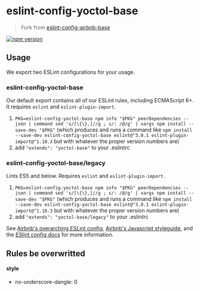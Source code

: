 # eslint-config-yoctol-base

> Fork from [eslint-config-airbnb-base](https://github.com/airbnb/javascript/tree/master/packages/eslint-config-airbnb-base)

[![npm version](https://badge.fury.io/js/eslint-config-yoctol-base.svg)](http://badge.fury.io/js/eslint-config-yoctol-base)

## Usage

We export two ESLint configurations for your usage.

### eslint-config-yoctol-base

Our default export contains all of our ESLint rules, including ECMAScript 6+. It requires `eslint` and `eslint-plugin-import`.

1. `PKG=eslint-config-yoctol-base npm info "$PKG" peerDependencies --json | command sed 's/[\{\},]//g ; s/: /@/g' | xargs npm install --save-dev "$PKG"` (which produces and runs a command like `npm install --save-dev eslint-config-yoctol-base eslint@^3.0.1 eslint-plugin-import@^1.10.3` but with whatever the proper version numbers are)
2. add `"extends": "yoctol-base"` to your .eslintrc

### eslint-config-yoctol-base/legacy

Lints ES5 and below. Requires `eslint` and `eslint-plugin-import`.

1.  `PKG=eslint-config-yoctol-base npm info "$PKG" peerDependencies --json | command sed 's/[\{\},]//g ; s/: /@/g' | xargs npm install --save-dev "$PKG"` (which produces and runs a command like `npm install --save-dev eslint-config-yoctol-base eslint@^3.0.1 eslint-plugin-import@^1.10.3` but with whatever the proper version numbers are)
2. add `"extends": "yoctol-base/legacy"` to your .eslintrc

See [Airbnb's overarching ESLint config](https://npmjs.com/eslint-config-airbnb), [Airbnb's Javascript styleguide](https://github.com/airbnb/javascript), and the [ESlint config docs](http://eslint.org/docs/user-guide/configuring#extending-configuration-files) for more information.

## Rules be overwritted

#### style

- no-underscore-dangle: 0
